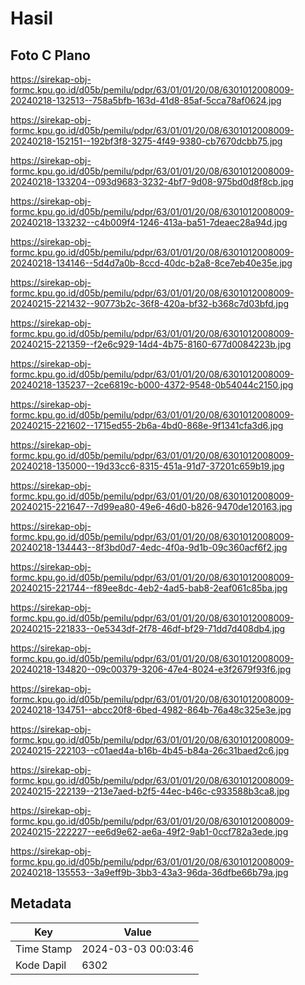 # Hasil

## Foto C Plano

https://sirekap-obj-formc.kpu.go.id/d05b/pemilu/pdpr/63/01/01/20/08/6301012008009-20240218-132513--758a5bfb-163d-41d8-85af-5cca78af0624.jpg

https://sirekap-obj-formc.kpu.go.id/d05b/pemilu/pdpr/63/01/01/20/08/6301012008009-20240218-152151--192bf3f8-3275-4f49-9380-cb7670dcbb75.jpg

https://sirekap-obj-formc.kpu.go.id/d05b/pemilu/pdpr/63/01/01/20/08/6301012008009-20240218-133204--093d9683-3232-4bf7-9d08-975bd0d8f8cb.jpg

https://sirekap-obj-formc.kpu.go.id/d05b/pemilu/pdpr/63/01/01/20/08/6301012008009-20240218-133232--c4b009f4-1246-413a-ba51-7deaec28a94d.jpg

https://sirekap-obj-formc.kpu.go.id/d05b/pemilu/pdpr/63/01/01/20/08/6301012008009-20240218-134146--5d4d7a0b-8ccd-40dc-b2a8-8ce7eb40e35e.jpg

https://sirekap-obj-formc.kpu.go.id/d05b/pemilu/pdpr/63/01/01/20/08/6301012008009-20240215-221432--90773b2c-36f8-420a-bf32-b368c7d03bfd.jpg

https://sirekap-obj-formc.kpu.go.id/d05b/pemilu/pdpr/63/01/01/20/08/6301012008009-20240215-221359--f2e6c929-14d4-4b75-8160-677d0084223b.jpg

https://sirekap-obj-formc.kpu.go.id/d05b/pemilu/pdpr/63/01/01/20/08/6301012008009-20240218-135237--2ce6819c-b000-4372-9548-0b54044c2150.jpg

https://sirekap-obj-formc.kpu.go.id/d05b/pemilu/pdpr/63/01/01/20/08/6301012008009-20240215-221602--1715ed55-2b6a-4bd0-868e-9f1341cfa3d6.jpg

https://sirekap-obj-formc.kpu.go.id/d05b/pemilu/pdpr/63/01/01/20/08/6301012008009-20240218-135000--19d33cc6-8315-451a-91d7-37201c659b19.jpg

https://sirekap-obj-formc.kpu.go.id/d05b/pemilu/pdpr/63/01/01/20/08/6301012008009-20240215-221647--7d99ea80-49e6-46d0-b826-9470de120163.jpg

https://sirekap-obj-formc.kpu.go.id/d05b/pemilu/pdpr/63/01/01/20/08/6301012008009-20240218-134443--8f3bd0d7-4edc-4f0a-9d1b-09c360acf6f2.jpg

https://sirekap-obj-formc.kpu.go.id/d05b/pemilu/pdpr/63/01/01/20/08/6301012008009-20240215-221744--f89ee8dc-4eb2-4ad5-bab8-2eaf061c85ba.jpg

https://sirekap-obj-formc.kpu.go.id/d05b/pemilu/pdpr/63/01/01/20/08/6301012008009-20240215-221833--0e5343df-2f78-46df-bf29-71dd7d408db4.jpg

https://sirekap-obj-formc.kpu.go.id/d05b/pemilu/pdpr/63/01/01/20/08/6301012008009-20240218-134820--09c00379-3206-47e4-8024-e3f2679f93f6.jpg

https://sirekap-obj-formc.kpu.go.id/d05b/pemilu/pdpr/63/01/01/20/08/6301012008009-20240218-134751--abcc20f8-6bed-4982-864b-76a48c325e3e.jpg

https://sirekap-obj-formc.kpu.go.id/d05b/pemilu/pdpr/63/01/01/20/08/6301012008009-20240215-222103--c01aed4a-b16b-4b45-b84a-26c31baed2c6.jpg

https://sirekap-obj-formc.kpu.go.id/d05b/pemilu/pdpr/63/01/01/20/08/6301012008009-20240215-222139--213e7aed-b2f5-44ec-b46c-c933588b3ca8.jpg

https://sirekap-obj-formc.kpu.go.id/d05b/pemilu/pdpr/63/01/01/20/08/6301012008009-20240215-222227--ee6d9e62-ae6a-49f2-9ab1-0ccf782a3ede.jpg

https://sirekap-obj-formc.kpu.go.id/d05b/pemilu/pdpr/63/01/01/20/08/6301012008009-20240218-135553--3a9eff9b-3bb3-43a3-96da-36dfbe66b79a.jpg


## Metadata

| Key        | Value               |
| ---------- | ------------------- |
| Time Stamp | 2024-03-03 00:03:46 |
| Kode Dapil | 6302                |



